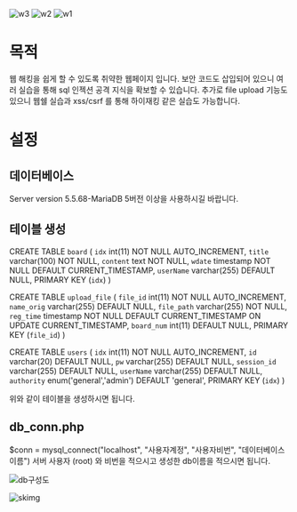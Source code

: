 
![w3](https://github.com/user-attachments/assets/6301a7a4-f594-4e8c-a5bd-c82367fdbd31)
![w2](https://github.com/user-attachments/assets/44be7983-8f57-4359-bd12-7e71ecd4dfc8)
![w1](https://github.com/user-attachments/assets/863f0fac-60a5-40cf-8d07-03479f08fa49)

# 목적
웹 해킹을 쉽게 할 수 있도록 취약한 웹페이지 입니다.
보안 코드도 삽입되어 있으니 여러 실습을 통해 sql 인젝션 공격 지식을 확보할 수 있습니다.
추가로 file upload 기능도 있으니 웹쉘 실습과 xss/csrf 를 통해 하이재킹 같은 실습도 가능합니다.

# 설정
## 데이터베이스
Server version	5.5.68-MariaDB
5버전 이상을 사용하시길 바랍니다.

## 테이블 생성

CREATE TABLE `board` (
  `idx` int(11) NOT NULL AUTO_INCREMENT,
  `title` varchar(100) NOT NULL,
  `content` text NOT NULL,
  `wdate` timestamp NOT NULL DEFAULT CURRENT_TIMESTAMP,
  `userName` varchar(255) DEFAULT NULL,
  PRIMARY KEY (`idx`)
) 

CREATE TABLE `upload_file` (
  `file_id` int(11) NOT NULL AUTO_INCREMENT,
  `name_orig` varchar(255) DEFAULT NULL,
  `file_path` varchar(255) NOT NULL,
  `reg_time` timestamp NOT NULL DEFAULT CURRENT_TIMESTAMP ON UPDATE CURRENT_TIMESTAMP,
  `board_num` int(11) DEFAULT NULL,
  PRIMARY KEY (`file_id`)
) 

CREATE TABLE `users` (
  `idx` int(11) NOT NULL AUTO_INCREMENT,
  `id` varchar(20) DEFAULT NULL,
  `pw` varchar(255) DEFAULT NULL,
  `session_id` varchar(255) DEFAULT NULL,
  `userName` varchar(255) DEFAULT NULL,
  `authority` enum('general','admin') DEFAULT 'general',
  PRIMARY KEY (`idx`)
) 

위와 같이 테이블을 생성하시면 됩니다.

## db_conn.php
$conn = mysql_connect("localhost", "사용자계정", "사용자비번", "데이터베이스이름")
서버 사용자 (root) 와 비번을 적으시고 생성한 db이름을 적으시면 됩니다.

![db구성도](https://github.com/user-attachments/assets/c461e252-721d-41b5-96ec-bbc87027fc73)

![skimg](https://github.com/user-attachments/assets/f5c7662f-bda1-4a38-84ee-add3a4b3750d)
